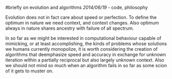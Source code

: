 #briefly on evolution and algorithms
*2014/06/19* - code, philosophy

Evolution does not in fact care about speed or perfection. To define the optimum in nature we need context, and context changes. Also optimum always in nature shares ancestry with failure of all spectrum.

In so far as we might be interested in computational behaviour capable of mimicking, or at least accomplishing, the kinds of problems whose solutions we humans currently monopolize, it is worth considering the creation of algorithms that deemphasize speed and accuracy in exchange for unknown iteration within a partially reciprocal but also largely unknown context. Also we should not mind so much when an algorithm fails in so far as some scion of it gets to muster on.
